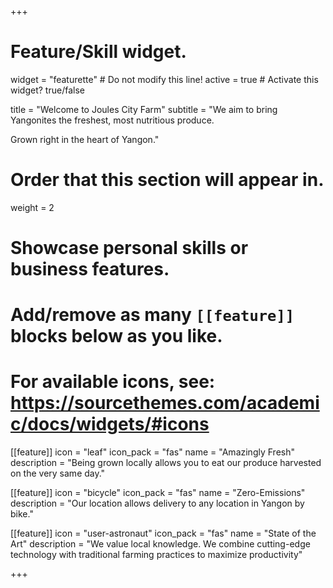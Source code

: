 +++
# Feature/Skill widget.
widget = "featurette"  # Do not modify this line!
active = true  # Activate this widget? true/false

title = "Welcome to Joules City Farm"
subtitle = "We aim to bring Yangonites the freshest, most nutritious produce. <p> Grown right in the heart of Yangon."

# Order that this section will appear in.
weight = 2

# Showcase personal skills or business features.
#
# Add/remove as many `[[feature]]` blocks below as you like.
#
# For available icons, see: https://sourcethemes.com/academic/docs/widgets/#icons

[[feature]]
  icon = "leaf"
  icon_pack = "fas"
  name = "Amazingly Fresh"
  description = "Being grown locally allows you to eat our produce harvested on the very same day."

[[feature]]
  icon = "bicycle"
  icon_pack = "fas"
  name = "Zero-Emissions"
  description = "Our location allows delivery to any location in Yangon by bike."

[[feature]]
  icon = "user-astronaut"
  icon_pack = "fas"
  name = "State of the Art"
  description = "We value local knowledge. We combine cutting-edge technology with traditional farming practices to maximize productivity"


+++
